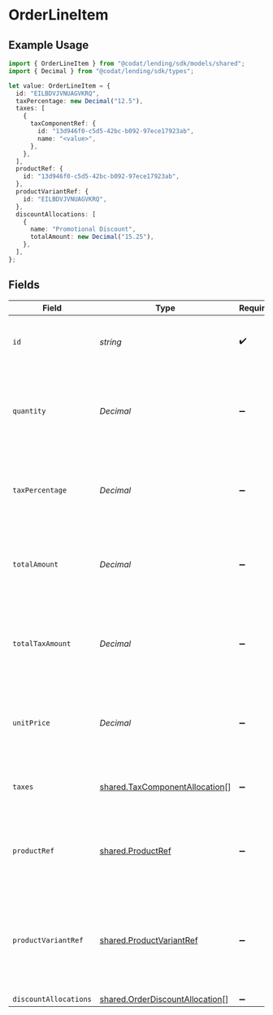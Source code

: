 # OrderLineItem

## Example Usage

```typescript
import { OrderLineItem } from "@codat/lending/sdk/models/shared";
import { Decimal } from "@codat/lending/sdk/types";

let value: OrderLineItem = {
  id: "EILBDVJVNUAGVKRQ",
  taxPercentage: new Decimal("12.5"),
  taxes: [
    {
      taxComponentRef: {
        id: "13d946f0-c5d5-42bc-b092-97ece17923ab",
        name: "<value>",
      },
    },
  ],
  productRef: {
    id: "13d946f0-c5d5-42bc-b092-97ece17923ab",
  },
  productVariantRef: {
    id: "EILBDVJVNUAGVKRQ",
  },
  discountAllocations: [
    {
      name: "Promotional Discount",
      totalAmount: new Decimal("15.25"),
    },
  ],
};
```

## Fields

| Field                                                                                        | Type                                                                                         | Required                                                                                     | Description                                                                                  | Example                                                                                      |
| -------------------------------------------------------------------------------------------- | -------------------------------------------------------------------------------------------- | -------------------------------------------------------------------------------------------- | -------------------------------------------------------------------------------------------- | -------------------------------------------------------------------------------------------- |
| `id`                                                                                         | *string*                                                                                     | :heavy_check_mark:                                                                           | A unique, persistent identifier for this record                                              | 13d946f0-c5d5-42bc-b092-97ece17923ab                                                         |
| `quantity`                                                                                   | *Decimal*                                                                                    | :heavy_minus_sign:                                                                           | Number of units of the product sold.<br/>For refunds, quantity is negative.<br/>             |                                                                                              |
| `taxPercentage`                                                                              | *Decimal*                                                                                    | :heavy_minus_sign:                                                                           | Percentage rate (from 0 to 100) of any sales tax applied to the unit price.                  | 0                                                                                            |
| `totalAmount`                                                                                | *Decimal*                                                                                    | :heavy_minus_sign:                                                                           | Total amount of the line item, including discounts and tax.                                  |                                                                                              |
| `totalTaxAmount`                                                                             | *Decimal*                                                                                    | :heavy_minus_sign:                                                                           | Total amount of tax applied to the line item, factoring in any discounts.                    |                                                                                              |
| `unitPrice`                                                                                  | *Decimal*                                                                                    | :heavy_minus_sign:                                                                           | Price per unit of goods or services, excluding discounts and tax.                            |                                                                                              |
| `taxes`                                                                                      | [shared.TaxComponentAllocation](../../../sdk/models/shared/taxcomponentallocation.md)[]      | :heavy_minus_sign:                                                                           | Taxes breakdown as applied to order lines.                                                   |                                                                                              |
| `productRef`                                                                                 | [shared.ProductRef](../../../sdk/models/shared/productref.md)                                | :heavy_minus_sign:                                                                           | Reference that links the line item to the correct product details.                           |                                                                                              |
| `productVariantRef`                                                                          | [shared.ProductVariantRef](../../../sdk/models/shared/productvariantref.md)                  | :heavy_minus_sign:                                                                           | Reference that links the line item to the specific version of product that has been ordered. |                                                                                              |
| `discountAllocations`                                                                        | [shared.OrderDiscountAllocation](../../../sdk/models/shared/orderdiscountallocation.md)[]    | :heavy_minus_sign:                                                                           | N/A                                                                                          |                                                                                              |